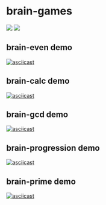 # brain-games

<a href="https://codeclimate.com/github/maximvs286/frontend-project-lvl1/maintainability"><img src="https://api.codeclimate.com/v1/badges/40d8b13e0c1d58385f97/maintainability" /></a>
<a href="https://codeclimate.com/github/maximvs286/frontend-project-lvl1/test_coverage"><img src="https://api.codeclimate.com/v1/badges/40d8b13e0c1d58385f97/test_coverage" /></a>

## brain-even demo

[![asciicast](https://asciinema.org/a/283478.svg)](https://asciinema.org/a/283478)

## brain-calc demo

[![asciicast](https://asciinema.org/a/283481.svg)](https://asciinema.org/a/283481)

## brain-gcd demo

[![asciicast](https://asciinema.org/a/283484.svg)](https://asciinema.org/a/283484)

## brain-progression demo

[![asciicast](https://asciinema.org/a/283487.svg)](https://asciinema.org/a/283487)

## brain-prime demo

[![asciicast](https://asciinema.org/a/283489.svg)](https://asciinema.org/a/283489)